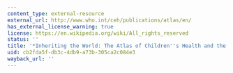 ```yaml
---
content_type: external-resource
external_url: http://www.who.int/ceh/publications/atlas/en/
has_external_license_warning: true
license: https://en.wikipedia.org/wiki/All_rights_reserved
status: ''
title: '*Inheriting the World: The Atlas of Children''s Health and the Environment*'
uid: cb2fda5f-db3c-4db9-a73b-305ca2c084e3
wayback_url: ''
---
```

